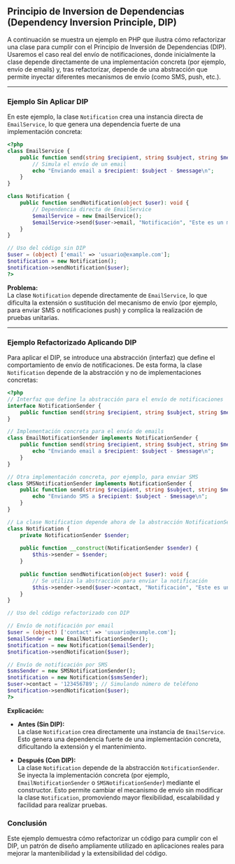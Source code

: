 ## Principio de Inversion de Dependencias (Dependency Inversion Principle, DIP)

A continuación se muestra un ejemplo en PHP que ilustra cómo refactorizar una clase para cumplir con el Principio de Inversión de Dependencias (DIP). Usaremos el caso real del envío de notificaciones, donde inicialmente la clase depende directamente de una implementación concreta (por ejemplo, envío de emails) y, tras refactorizar, depende de una abstracción que permite inyectar diferentes mecanismos de envío (como SMS, push, etc.).

---

### Ejemplo Sin Aplicar DIP

En este ejemplo, la clase `Notification` crea una instancia directa de `EmailService`, lo que genera una dependencia fuerte de una implementación concreta:

```php
<?php
class EmailService {
    public function send(string $recipient, string $subject, string $message): void {
        // Simula el envío de un email
        echo "Enviando email a $recipient: $subject - $message\n";
    }
}

class Notification {
    public function sendNotification(object $user): void {
        // Dependencia directa de EmailService
        $emailService = new EmailService();
        $emailService->send($user->email, "Notificación", "Este es un mensaje de notificación.");
    }
}

// Uso del código sin DIP
$user = (object) ['email' => 'usuario@example.com'];
$notification = new Notification();
$notification->sendNotification($user);
?>
```

**Problema:**  
La clase `Notification` depende directamente de `EmailService`, lo que dificulta la extensión o sustitución del mecanismo de envío (por ejemplo, para enviar SMS o notificaciones push) y complica la realización de pruebas unitarias.

---

### Ejemplo Refactorizado Aplicando DIP

Para aplicar el DIP, se introduce una abstracción (interfaz) que define el comportamiento de envío de notificaciones. De esta forma, la clase `Notification` depende de la abstracción y no de implementaciones concretas:

```php
<?php
// Interfaz que define la abstracción para el envío de notificaciones
interface NotificationSender {
    public function send(string $recipient, string $subject, string $message): void;
}

// Implementación concreta para el envío de emails
class EmailNotificationSender implements NotificationSender {
    public function send(string $recipient, string $subject, string $message): void {
        echo "Enviando email a $recipient: $subject - $message\n";
    }
}

// Otra implementación concreta, por ejemplo, para enviar SMS
class SMSNotificationSender implements NotificationSender {
    public function send(string $recipient, string $subject, string $message): void {
        echo "Enviando SMS a $recipient: $subject - $message\n";
    }
}

// La clase Notification depende ahora de la abstracción NotificationSender
class Notification {
    private NotificationSender $sender;
    
    public function __construct(NotificationSender $sender) {
        $this->sender = $sender;
    }
    
    public function sendNotification(object $user): void {
        // Se utiliza la abstracción para enviar la notificación
        $this->sender->send($user->contact, "Notificación", "Este es un mensaje de notificación.");
    }
}

// Uso del código refactorizado con DIP

// Envío de notificación por email
$user = (object) ['contact' => 'usuario@example.com'];
$emailSender = new EmailNotificationSender();
$notification = new Notification($emailSender);
$notification->sendNotification($user);

// Envío de notificación por SMS
$smsSender = new SMSNotificationSender();
$notification = new Notification($smsSender);
$user->contact = '123456789'; // Simulando número de teléfono
$notification->sendNotification($user);
?>
```

**Explicación:**

- **Antes (Sin DIP):**  
  La clase `Notification` crea directamente una instancia de `EmailService`. Esto genera una dependencia fuerte de una implementación concreta, dificultando la extensión y el mantenimiento.

- **Después (Con DIP):**  
  La clase `Notification` depende de la abstracción `NotificationSender`. Se inyecta la implementación concreta (por ejemplo, `EmailNotificationSender` o `SMSNotificationSender`) mediante el constructor. Esto permite cambiar el mecanismo de envío sin modificar la clase `Notification`, promoviendo mayor flexibilidad, escalabilidad y facilidad para realizar pruebas.

### Conclusión

Este ejemplo demuestra cómo refactorizar un código para cumplir con el DIP, un patrón de diseño ampliamente utilizado en aplicaciones reales para mejorar la mantenibilidad y la extensibilidad del código.
